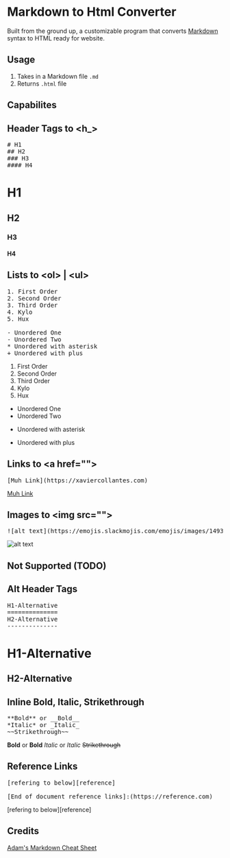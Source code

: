 # Markdown to Html Converter
Built from the ground up, a customizable program that converts [Markdown](https://github.com/adam-p/markdown-here/wiki/Markdown-Cheatsheet) syntax to HTML ready for website.  

## Usage
1. Takes in a Markdown file `.md` 
2. Returns `.html` file

## Capabilites
## Header Tags to \<h_>
<pre>
# H1
## H2
### H3
#### H4
</pre>

# H1
## H2
### H3
#### H4


## Lists to \<ol> | \<ul>
<pre>
1. First Order
2. Second Order
3. Third Order
4. Kylo
5. Hux

- Unordered One
- Unordered Two
* Unordered with asterisk
+ Unordered with plus
</pre>

1. First Order
2. Second Order
3. Third Order
4. Kylo
5. Hux

- Unordered One
- Unordered Two
* Unordered with asterisk
+ Unordered with plus


## Links to \<a href="">
<pre>
[Muh Link](https://xaviercollantes.com)
</pre>
[Muh Link](https://xaviercollantes.com)


## Images to \<img src="">
<pre>
![alt text](https://emojis.slackmojis.com/emojis/images/1493910338/2181/stormtrooper.png?1493910338)
</pre>

![alt text](https://emojis.slackmojis.com/emojis/images/1493910338/2181/stormtrooper.png?1493910338)


## Not Supported (TODO)
## Alt Header Tags
<pre>
H1-Alternative
==============
H2-Alternative
--------------
</pre>

H1-Alternative
==============
H2-Alternative
--------------

## Inline Bold, Italic, Strikethrough
<pre>
**Bold** or __Bold__
*Italic* or _Italic_
~~Strikethrough~~
</pre>


**Bold** or __Bold__
*Italic* or _Italic_
~~Strikethrough~~


## Reference Links
<pre>
[refering to below][reference]

[End of document reference links]:(https://reference.com)
</pre>


[refering to below][reference]

[End of document reference links]:(https://reference.com)


## Credits
[Adam's Markdown Cheat Sheet](https://github.com/adam-p/markdown-here/wiki/Markdown-Cheatsheet)
